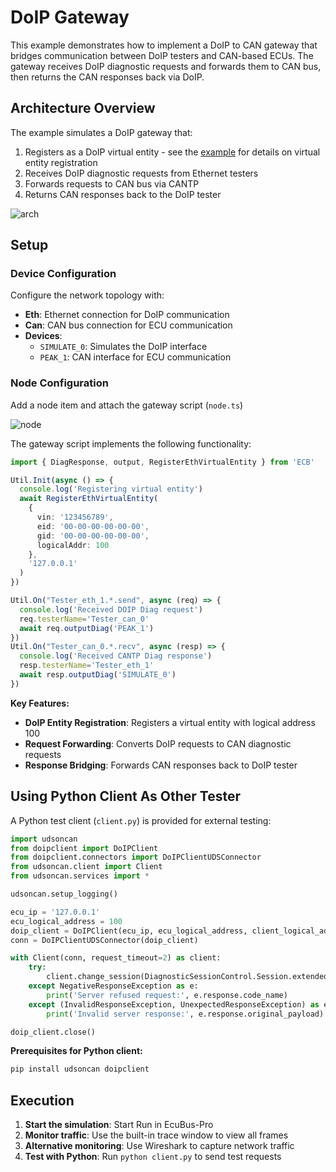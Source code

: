 # DoIP Gateway

This example demonstrates how to implement a DoIP to CAN gateway that bridges communication between DoIP testers and CAN-based ECUs. The gateway receives DoIP diagnostic requests and forwards them to CAN bus, then returns the CAN responses back via DoIP.

## Architecture Overview

The example simulates a DoIP gateway that:
1. Registers as a DoIP virtual entity - see the [example](./../doip_sim_entity/readme.md) for details on virtual entity registration
2. Receives DoIP diagnostic requests from Ethernet testers
3. Forwards requests to CAN bus via CANTP
4. Returns CAN responses back to the DoIP tester

![arch](image1.png)

## Setup

### Device Configuration

Configure the network topology with:
- **Eth**: Ethernet connection for DoIP communication
- **Can**: CAN bus connection for ECU communication
- **Devices**: 
  - `SIMULATE_0`: Simulates the DoIP interface
  - `PEAK_1`: CAN interface for ECU communication

### Node Configuration

Add a node item and attach the gateway script (`node.ts`)

![node](image.png)

The gateway script implements the following functionality:

```typescript
import { DiagResponse, output, RegisterEthVirtualEntity } from 'ECB'

Util.Init(async () => {
  console.log('Registering virtual entity')
  await RegisterEthVirtualEntity(
    {
      vin: '123456789',
      eid: '00-00-00-00-00-00',
      gid: '00-00-00-00-00-00',
      logicalAddr: 100
    },
    '127.0.0.1'
  )
})

Util.On("Tester_eth_1.*.send", async (req) => {
  console.log('Received DOIP Diag request')
  req.testerName='Tester_can_0'
  await req.outputDiag('PEAK_1')
})
Util.On("Tester_can_0.*.recv", async (resp) => {
  console.log('Received CANTP Diag response')
  resp.testerName='Tester_eth_1'
  await resp.outputDiag('SIMULATE_0')
})
```

**Key Features:**
- **DoIP Entity Registration**: Registers a virtual entity with logical address 100
- **Request Forwarding**: Converts DoIP requests to CAN diagnostic requests
- **Response Bridging**: Forwards CAN responses back to DoIP tester


## Using Python Client As Other Tester

A Python test client (`client.py`) is provided for external testing:

```python
import udsoncan
from doipclient import DoIPClient
from doipclient.connectors import DoIPClientUDSConnector
from udsoncan.client import Client
from udsoncan.services import *

udsoncan.setup_logging()

ecu_ip = '127.0.0.1'
ecu_logical_address = 100
doip_client = DoIPClient(ecu_ip, ecu_logical_address, client_logical_address=200)
conn = DoIPClientUDSConnector(doip_client)

with Client(conn, request_timeout=2) as client:
    try:
        client.change_session(DiagnosticSessionControl.Session.extendedDiagnosticSession)
    except NegativeResponseException as e:
        print('Server refused request:', e.response.code_name)
    except (InvalidResponseException, UnexpectedResponseException) as e:
        print('Invalid server response:', e.response.original_payload)

doip_client.close()
```

**Prerequisites for Python client:**
```bash
pip install udsoncan doipclient
```

## Execution

1. **Start the simulation**: Start Run in EcuBus-Pro
2. **Monitor traffic**: Use the built-in trace window to view all frames
3. **Alternative monitoring**: Use Wireshark to capture network traffic
4. **Test with Python**: Run `python client.py` to send test requests


